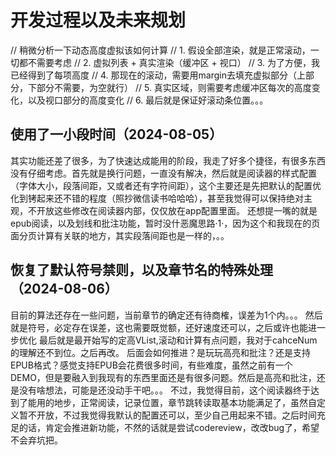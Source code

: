 # 开发过程以及未来规划

// 稍微分析一下动态高度虚拟该如何计算
// 1. 假设全部渲染，就是正常滚动，一切都不需要考虑
// 2. 虚拟列表 + 真实渲染（缓冲区 + 视口）
// 3. 为了方便，我已经得到了每项高度
// 4. 那现在的滚动，需要用margin去填充虚拟部分（上部分，下部分不需要，为空就行）
// 5. 真实区域，则需要考虑缓冲区每次的高度变化，以及视口部分的高度变化
// 6. 最后就是保证好滚动条位置。。。

## 使用了一小段时间（2024-08-05）
其实功能还差了很多，为了快速达成能用的阶段，我走了好多个捷径，有很多东西没有仔细考虑。首先就是换行问题，一直没有解决，然后就是阅读器的样式配置（字体大小，段落间距，又或者还有字符间距），这个主要还是先把默认的配置优化到铐起来还不错的程度（照抄微信读书哈哈哈），甚至我觉得可以保持绝对主观，不开放这些修改在阅读器内部，仅仅放在app配置里面。
还想提一嘴的就是epub阅读，以及划线和批注功能，暂时没什恶魔思路·1·，因为这个和我现在的页面分页计算有关联的地方，其实段落间距也是一样的，。。

## 恢复了默认符号禁则，以及章节名的特殊处理（2024-08-06）
目前的算法还存在一些问题，当前章节的确定还有待商榷，误差为1个内。。。
然后就是符号，必定存在误差，这也需要既觉额，还好速度还可以，之后或许也能进一步优化
最后就是最开始写的定高VList,滚动和计算有点问题，我对于cahceNum的理解还不到位。之后再改。
后面会如何推进？是玩玩高亮和批注？还是支持EPUB格式？感觉支持EPUB会花费很多时间，有些难度，虽然之前有一个DEMO，但是要融入到我现有的东西里面还是有很多问题。然后是高亮和批注，还是没有啥想法，可能是还没动手干吧。。。
不过，我觉得目前，这个阅读器终于达到了能用的地步，正常阅读，记录位置，章节跳转读取基本功能满足了，虽然自定义暂不开放，不过我觉得我默认的配置还可以，至少自己用起来不错。之后时间充足的话，肯定会推进新功能，不然的话就是尝试codereview，改改bug了，希望不会弃坑把。